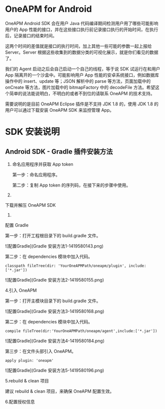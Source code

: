 # OneAPM for Android

OneAPM Android SDK 会在用户 Java 代码编译期间检测用户用了哪些可能影响用户的 App 性能的接口，并在这些接口执行前记录接口执行的开始时间，在执行后，记录接口的结束时间。

这两个时间的差值就是接口的执行时间，加上其他一些可能的参数一起上报给 Server。Server 根据这些收集到的数据分类的可视化展示，就是你们看见的数据了。

我们的 Agent 启动之后会自己启动一个自己的线程，等于说 SDK 试运行在和用户 App 隔离开的一个沙盒中。可能影响用户 App 性能的安卓系统接口，例如数据库操作中的 insert、update 等；JSON 解析中的 parse 等方法，页面加载中的 onCreate 等方法，图片加载中的 bitmapFactory 中的 decodeFile 方法。希望这个简单的说法能说明白，不明白的或者不到位的请联系 OneAPM 的技术支持。

需要说明的是目前 OneAPM Eclipse 插件是不支持 JDK 1.8 的，使用 JDK 1.8 的用户可以通过下载安装 OneAPM SDK 来监控管理 App。

# SDK 安装说明

## Android SDK - Gradle 插件安装方法

1. 命名应用程序并获取 App token

    第一步：命名应用程序。

    第二步：复制 App token 的序列码，在接下来的步骤中使用。
    
1. 
下载并解压 OneAPM SDK

1. 
配置 Gradle

第一步：打开工程根目录下的 build.gradle 文件。

![配置Gradle](Gradle 安装方法1-1419580143.png)

第二步：在 dependencies 模块中加入代码。

```classpath fileTree(dir: 'YourOneAPMPath/oneapm/plugin', include: ['*.jar'])```

![配置Gradle](Gradle 安装方法2-1419580155.png)

4.引入 OneAPM

第一步：打开主模块目录下的 build.gradle 文件。

![配置Gradle](Gradle 安装方法3-1419580168.png)

第二步：在 dependencies 模块中加入代码。

```compile fileTree(dir:'YourOneAPMPath/oneapm/agent',include:['*.jar'])```

![配置Gradle](Gradle 安装方法4-1419580184.png)

第三步：在文件头部引入 OneAPM。

```apply plugin: 'oneapm'```

![配置Gradle](Gradle 安装方法5-1419580196.png)

5.rebuild & clean 项目

建议 rebuild & clean 项目，来确保 OneAPM 配置生效。

6.配置授权信息






